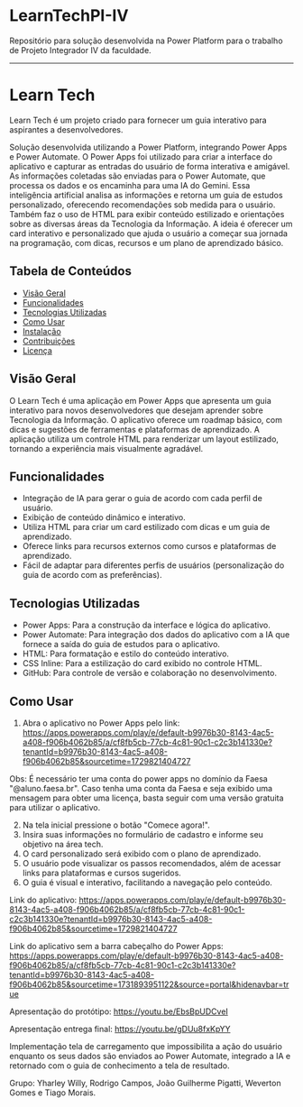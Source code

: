 # LearnTechPI-IV

Repositório para solução desenvolvida na Power Platform para o trabalho de Projeto Integrador IV da faculdade.

---

# Learn Tech

Learn Tech é um projeto criado para fornecer um guia interativo para aspirantes a desenvolvedores. 

Solução desenvolvida utilizando a Power Platform, integrando Power Apps e Power Automate. O Power Apps foi utilizado para criar a interface do aplicativo e capturar as entradas do usuário de forma interativa e amigável. As informações coletadas são enviadas para o Power Automate, que processa os dados e os encaminha para uma IA do Gemini. Essa inteligência artificial analisa as informações e retorna um guia de estudos personalizado, oferecendo recomendações sob medida para o usuário. Também faz o uso de HTML para exibir conteúdo estilizado e orientações sobre as diversas áreas da Tecnologia da Informação. A ideia é oferecer um card interativo e personalizado que ajuda o usuário a começar sua jornada na programação, com dicas, recursos e um plano de aprendizado básico.

## Tabela de Conteúdos

- [Visão Geral](#visão-geral)
- [Funcionalidades](#funcionalidades)
- [Tecnologias Utilizadas](#tecnologias-utilizadas)
- [Como Usar](#como-usar)
- [Instalação](#instalação)
- [Contribuições](#contribuições)
- [Licença](#licença)

## Visão Geral

O Learn Tech é uma aplicação em Power Apps que apresenta um guia interativo para novos desenvolvedores que desejam aprender sobre Tecnologia da Informação. O aplicativo oferece um roadmap básico, com dicas e sugestões de ferramentas e plataformas de aprendizado. A aplicação utiliza um controle HTML para renderizar um layout estilizado, tornando a experiência mais visualmente agradável.

## Funcionalidades

- Integração de IA para gerar o guia de acordo com cada perfil de usuário.
- Exibição de conteúdo dinâmico e interativo.
- Utiliza HTML para criar um card estilizado com dicas e um guia de aprendizado.
- Oferece links para recursos externos como cursos e plataformas de aprendizado.
- Fácil de adaptar para diferentes perfis de usuários (personalização do guia de acordo com as preferências).

## Tecnologias Utilizadas

- Power Apps: Para a construção da interface e lógica do aplicativo.
- Power Automate: Para integração dos dados do aplicativo com a IA que fornece a saída do guia de estudos para o aplicativo.
- HTML: Para formatação e estilo do conteúdo interativo.
- CSS Inline: Para a estilização do card exibido no controle HTML.
- GitHub: Para controle de versão e colaboração no desenvolvimento.

## Como Usar

1. Abra o aplicativo no Power Apps pelo link:
https://apps.powerapps.com/play/e/default-b9976b30-8143-4ac5-a408-f906b4062b85/a/cf8fb5cb-77cb-4c81-90c1-c2c3b141330e?tenantId=b9976b30-8143-4ac5-a408-f906b4062b85&sourcetime=1729821404727

Obs: É necessário ter uma conta do power apps no domínio da Faesa "@aluno.faesa.br". Caso tenha uma conta da Faesa e seja exibido uma mensagem para obter uma licença, basta seguir com uma versão gratuita para utilizar o aplicativo.

2. Na tela inicial pressione o botão "Comece agora!".
3. Insira suas informações no formulário de cadastro e informe seu objetivo na área tech.
4. O card personalizado será exibido com o plano de aprendizado.
5. O usuário pode visualizar os passos recomendados, além de acessar links para plataformas e cursos sugeridos.
6. O guia é visual e interativo, facilitando a navegação pelo conteúdo.

Link do aplicativo:
https://apps.powerapps.com/play/e/default-b9976b30-8143-4ac5-a408-f906b4062b85/a/cf8fb5cb-77cb-4c81-90c1-c2c3b141330e?tenantId=b9976b30-8143-4ac5-a408-f906b4062b85&sourcetime=1729821404727

Link do aplicativo sem a barra cabeçalho do Power Apps:
https://apps.powerapps.com/play/e/default-b9976b30-8143-4ac5-a408-f906b4062b85/a/cf8fb5cb-77cb-4c81-90c1-c2c3b141330e?tenantId=b9976b30-8143-4ac5-a408-f906b4062b85&sourcetime=1731893951122&source=portal&hidenavbar=true

Apresentação do protótipo:
https://youtu.be/EbsBpUDCveI

Apresentação entrega final:
https://youtu.be/gDUu8fxKpYY

Implementação tela de carregamento que impossibilita a ação do usuário enquanto os seus dados são enviados ao Power Automate, integrado a IA e retornado com o guia de conhecimento a tela de resultado.

Grupo: Yharley Willy, Rodrigo Campos, João Guilherme Pigatti, Weverton Gomes e Tiago Morais.
